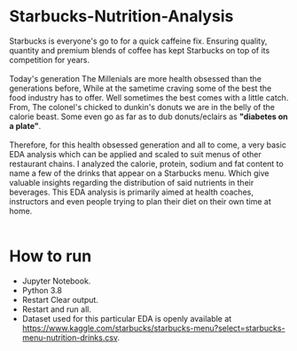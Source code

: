 # **Starbucks-Nutrition-Analysis**

Starbucks is everyone's go to for a quick caffeine fix. Ensuring quality, quantity and premium blends of coffee has kept Starbucks on top of its competition for years.
<br>
<br>
Today's generation The Millenials are more health obsessed than the generations before, While at the sametime craving some of the best the food industry has to offer. Well sometimes the best comes with a little catch. From, The colonel's chicked to dunkin's donuts we are in the belly of the calorie beast. Some even go as far as to dub donuts/eclairs as **"diabetes on a plate"**.
<br>
<br>
Therefore, for this health obsessed generation and all to come, a very basic EDA analysis which can be applied and scaled to suit menus of other restaurant chains. I analyzed the calorie, protein, sodium and fat content to name a few of the drinks that appear on a Starbucks menu. Which give valuable insights regarding the distribution of said nutrients in their beverages. This EDA analysis is primarily aimed at health coaches, instructors and even people trying to plan their diet on their own time at home.
<br>
<br>
# **How to run**

- Jupyter Notebook.
- Python 3.8
- Restart Clear output.
- Restart and run all.
- Dataset used for this particular EDA is openly available at <https://www.kaggle.com/starbucks/starbucks-menu?select=starbucks-menu-nutrition-drinks.csv>.